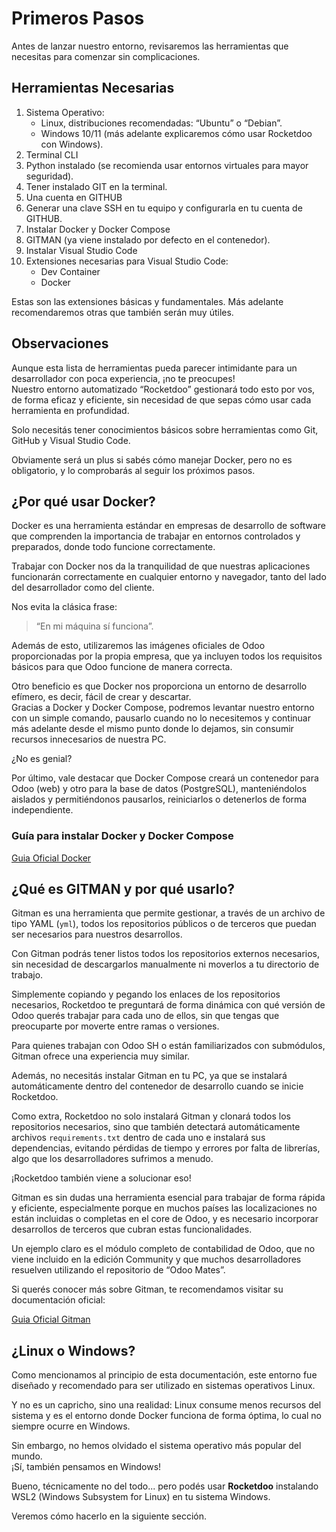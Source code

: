 # Primeros Pasos

Antes de lanzar nuestro entorno, revisaremos las herramientas que necesitas para comenzar sin complicaciones.

## Herramientas Necesarias

1. Sistema Operativo:  
    - Linux, distribuciones recomendadas: “Ubuntu” o “Debian”.  
    - Windows 10/11 (más adelante explicaremos cómo usar Rocketdoo con Windows).  
2. Terminal CLI  
3. Python instalado (se recomienda usar entornos virtuales para mayor seguridad).  
4. Tener instalado GIT en la terminal.  
5. Una cuenta en GITHUB  
6. Generar una clave SSH en tu equipo y configurarla en tu cuenta de GITHUB.  
7. Instalar Docker y Docker Compose  
8. GITMAN (ya viene instalado por defecto en el contenedor).  
9. Instalar Visual Studio Code  
10. Extensiones necesarias para Visual Studio Code:  
    - Dev Container  
    - Docker  

Estas son las extensiones básicas y fundamentales. Más adelante recomendaremos otras que también serán muy útiles.

## Observaciones

Aunque esta lista de herramientas pueda parecer intimidante para un desarrollador con poca experiencia, ¡no te preocupes!  
Nuestro entorno automatizado “Rocketdoo” gestionará todo esto por vos, de forma eficaz y eficiente, sin necesidad de que sepas cómo usar cada herramienta en profundidad.

Solo necesitás tener conocimientos básicos sobre herramientas como Git, GitHub y Visual Studio Code.

Obviamente será un plus si sabés cómo manejar Docker, pero no es obligatorio, y lo comprobarás al seguir los próximos pasos.

## ¿Por qué usar Docker?

Docker es una herramienta estándar en empresas de desarrollo de software que comprenden la importancia de trabajar en entornos controlados y preparados, donde todo funcione correctamente.

Trabajar con Docker nos da la tranquilidad de que nuestras aplicaciones funcionarán correctamente en cualquier entorno y navegador, tanto del lado del desarrollador como del cliente.

Nos evita la clásica frase:

> “En mi máquina sí funciona”.

Además de esto, utilizaremos las imágenes oficiales de Odoo proporcionadas por la propia empresa, que ya incluyen todos los requisitos básicos para que Odoo funcione de manera correcta.

Otro beneficio es que Docker nos proporciona un entorno de desarrollo efímero, es decir, fácil de crear y descartar.  
Gracias a Docker y Docker Compose, podremos levantar nuestro entorno con un simple comando, pausarlo cuando no lo necesitemos y continuar más adelante desde el mismo punto donde lo dejamos, sin consumir recursos innecesarios de nuestra PC.

¿No es genial?

Por último, vale destacar que Docker Compose creará un contenedor para Odoo (web) y otro para la base de datos (PostgreSQL), manteniéndolos aislados y permitiéndonos pausarlos, reiniciarlos o detenerlos de forma independiente.

### Guía para instalar Docker y Docker Compose

<a href="https://docs.docker.com/engine/install/ubuntu/" target="_blank">Guia Oficial Docker</a>

## ¿Qué es GITMAN y por qué usarlo?

Gitman es una herramienta que permite gestionar, a través de un archivo de tipo YAML (`yml`), todos los repositorios públicos o de terceros que puedan ser necesarios para nuestros desarrollos.

Con Gitman podrás tener listos todos los repositorios externos necesarios, sin necesidad de descargarlos manualmente ni moverlos a tu directorio de trabajo.

Simplemente copiando y pegando los enlaces de los repositorios necesarios, Rocketdoo te preguntará de forma dinámica con qué versión de Odoo querés trabajar para cada uno de ellos, sin que tengas que preocuparte por moverte entre ramas o versiones.

Para quienes trabajan con Odoo SH o están familiarizados con submódulos, Gitman ofrece una experiencia muy similar.

Además, no necesitás instalar Gitman en tu PC, ya que se instalará automáticamente dentro del contenedor de desarrollo cuando se inicie Rocketdoo.

Como extra, Rocketdoo no solo instalará Gitman y clonará todos los repositorios necesarios, sino que también detectará automáticamente archivos `requirements.txt` dentro de cada uno e instalará sus dependencias, evitando pérdidas de tiempo y errores por falta de librerías, algo que los desarrolladores sufrimos a menudo.

¡Rocketdoo también viene a solucionar eso!

Gitman es sin dudas una herramienta esencial para trabajar de forma rápida y eficiente, especialmente porque en muchos países las localizaciones no están incluidas o completas en el core de Odoo, y es necesario incorporar desarrollos de terceros que cubran estas funcionalidades.

Un ejemplo claro es el módulo completo de contabilidad de Odoo, que no viene incluido en la edición Community y que muchos desarrolladores resuelven utilizando el repositorio de “Odoo Mates”.

Si querés conocer más sobre Gitman, te recomendamos visitar su documentación oficial:

<a href="https://gitman.readthedocs.io/en/latest/" target=" blank">Guia Oficial Gitman</a>

## ¿Linux o Windows?

Como mencionamos al principio de esta documentación, este entorno fue diseñado y recomendado para ser utilizado en sistemas operativos Linux.

Y no es un capricho, sino una realidad: Linux consume menos recursos del sistema y es el entorno donde Docker funciona de forma óptima, lo cual no siempre ocurre en Windows.

Sin embargo, no hemos olvidado el sistema operativo más popular del mundo.  
¡Sí, también pensamos en Windows!

Bueno, técnicamente no del todo... pero podés usar **Rocketdoo** instalando WSL2 (Windows Subsystem for Linux) en tu sistema Windows.

Veremos cómo hacerlo en la siguiente sección.
